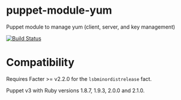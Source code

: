puppet-module-yum
=================

Puppet module to manage yum (client, server, and key management)

[![Build Status](https://travis-ci.org/ghoneycutt/puppet-module-yum.png?branch=master)](https://travis-ci.org/ghoneycutt/puppet-module-yum)

# Compatibility

Requires Facter >= v2.2.0 for the `lsbminordistrelease` fact.

Puppet v3 with Ruby versions 1.8.7, 1.9.3, 2.0.0 and 2.1.0.
